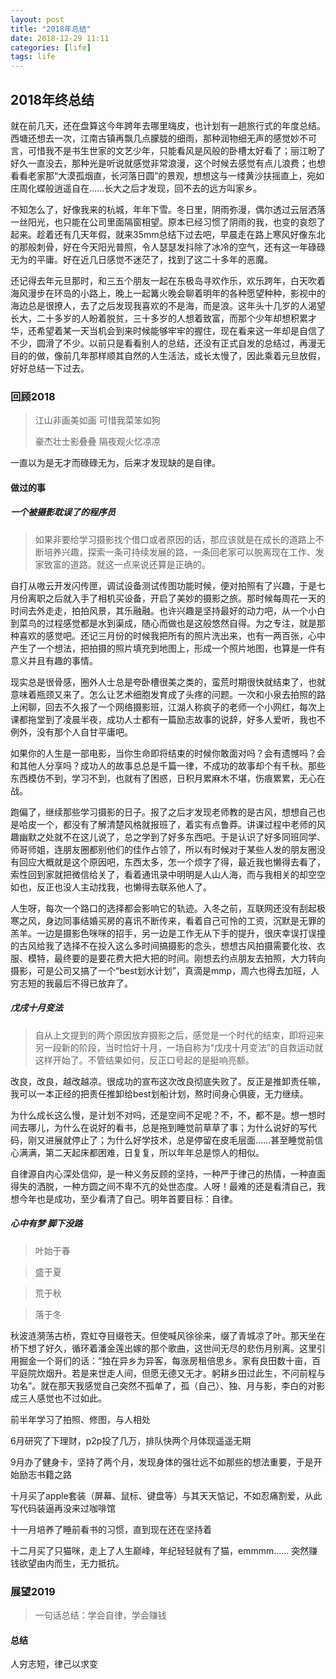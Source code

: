 ```yaml
---
layout: post
title: "2018年总结"
date: 2018-12-29 11:11
categories: [life]
tags: life
---
```


## 2018年终总结 

就在前几天，还在盘算这今年跨年去哪里嗨皮，也计划有一趟旅行式的年度总结。西塘还想去一次，江南古镇再飘几点朦胧的细雨，那种润物细无声的感觉妙不可言，可惜我不是书生世家的文艺少年，只能看风是风般的卧槽太好看了；丽江盼了好久一直没去，那种光是听说就感觉非常浪漫，这个时候去感觉有点儿浪费；也想看看老家那“大漠孤烟直，长河落日圆”的景观，想想这与一缕黄沙扶摇直上，宛如庄周化蝶般逍遥自在……长大之后才发现，回不去的远方叫家乡。 

不知怎么了，好像我来的杭城，年年下雪。冬日里，阴雨弥漫，偶尔透过云层洒落一丝阳光，也只能在公司里面隔窗相望。原本已经习惯了阴雨的我，也变的哀怨了起来。趁着还有几天年假，就来35mm总结下过去吧，早晨走在路上寒风好像东北的那般刺骨，好在今天阳光普照，令人瑟瑟发抖除了冰冷的空气，还有这一年碌碌无为的平庸。好在近几日感觉不迷茫了，找到了这二十多年的恶魔。 

还记得去年元旦那时，和三五个朋友一起在东极岛寻欢作乐，欢乐跨年，白天吹着海风漫步在环岛的小路上，晚上一起篝火晚会聊着明年的各种愿望种种，影视中的海边总是很撩人，去了之后发现我喜欢的不是海，而是浪。这年头十几岁的人渴望长大，二十多岁的人盼着脱贫，三十多岁的人想着致富，而那个少年却想积累才华，还希望着某一天当机会到来时候能够牢牢的握住，现在看来这一年却是自信了不少，圆滑了不少。以前只是看看别人的总结，还没有正式自发的总结过，再漫无目的的做，像前几年那样顺其自然的人生活法，成长太慢了，因此乘着元旦放假，好好总结一下过去。 

### 回顾2018 

> 江山非画美如画 可惜我菜笨如狗
>
>  豪杰壮士影叠叠 隔夜观火忆凉凉 

一直以为是无才而碌碌无为，后来才发现缺的是自律。 

#### 做过的事 

##### 一个被摄影耽误了的程序员 

> 如果非要给学习摄影找个借口或者原因的话，那应该就是在成长的道路上不断培养兴趣，探索一条可持续发展的路，一条回老家可以脱离现在工作、发家致富的道路。就这一点来说还算是正确的。 

自打从嗷云开发闪传匣，调试设备测试传图功能时候，便对拍照有了兴趣，于是七月份离职之后就入手了相机买设备，开启了美妙的摄影之旅。那时候每周花一天的时间去外走走，拍拍风景，其乐融融。也许兴趣是坚持最好的动力吧，从一个小白到菜鸟的过程感觉都是水到渠成，随心而做也是这般悠然自得。为之专注，就是那种喜欢的感觉吧。还记三月份的时候我把所有的照片洗出来，也有一两百张，心中产生了一个想法，把拍摄的照片填充到地图上，形成一个照片地图，也算是一件有意义并且有趣的事情。 

现实总是很骨感，圈外人士总是夸卧槽很美之类的，蛮荒时期很快就结束了，也就意味着瓶颈又来了。怎么让艺术细胞发育成了头疼的问题。一次和小泉去拍照的路上闲聊，回去不久报了一个网络摄影班，江湖人称疯子的老师一个小网红，每次上课都拖堂到了凌晨半夜，成功人士都有一篇励志故事的说辞，好多人爱听，我也不例外，没有那个人自甘平庸吧。 

如果你的人生是一部电影，当你生命即将结束的时候你敢面对吗？会有遗憾吗？会和其他人分享吗？成功人的故事总总是千篇一律，不成功的故事却个有千秋。那些东西模仿不到，学习不到，也就有了困惑，日积月累麻木不堪，伤痕累累，无心在战。 

跑偏了，继续那些学习摄影的日子。报了之后才发现老师教的是古风，想想自己也是哈皮一个，都没有了解清楚风格就报班了，着实有点鲁莽。讲课过程中老师的风趣幽默之处就不在这儿说了，总之学到了好多东西吧。于是认识了好多同班同学、师哥师姐，连朋友圈都别他们的佳作占领了，所以有时候对于某些人发的朋友圈没有回应大概就是这个原因吧，东西太多，怎一个烦字了得，最近我也懒得去看了，索性回到家就把微信给关了，看着通讯录中明明是人山人海，而与我相关的却空空如也，反正也没人主动找我，也懒得去联系他人了。 

人生呀，每次一个路口的选择都会影响它的轨迹。入冬之前，互联网还没有刮起极寒之风，身边同事结婚买房的喜讯不断传来，看着自己可怜的工资，沉默是无罪的羔羊。一边是摄影色咪咪的招手，另一边是工作无从下手的提升，很庆幸误打误撞的古风给我了选择不在投入这么多时间搞摄影的念头，想想古风拍摄需要化妆、衣服、模特，最终要的是要花费大把大把的时间。刚想去约点朋友去拍照，大力转向摄影，可是公司又搞了一个“best划水计划”，真滴是mmp，周六也得去加班，人穷志短的我最后不得已放弃了。 

##### 戊戌十月变法 

> 自从上文提到的两个原因放弃摄影之后，感觉是一个时代的结束，即将迎来另一段新的阶段，当时恰好十月，一场自称为“戊戌十月变法”的自救运动就这样开始了。不管结果如何，反正口号起的是挺响亮额。 

改良，改良，越改越凉。很成功的宣布这次改良彻底失败了。反正是推卸责任嘛，我可以一本正经的把责任推卸给best划船计划，熬时间身心俱疲，无力继续。 

为什么成长这么慢，是计划不对吗，还是空间不足呢？不，不，都不是。想一想时间去哪儿，为什么在说好的看书，总是拖到睡觉前草草了事；为什么说好的写代码，刚又进展就停止了；为什么好学技术，总是停留在皮毛层面……甚至睡觉前信心满满，第二天起床都困难，日复复，所以年年总是惊人的相似。 

自律源自内心深处信仰，是一种义务反顾的坚持，一种严于律己的热情，一种直面得失的洒脱，一种方圆之间不卑不亢的处世态度。人呀！最难的还是看清自己，我想今年也是成功，至少看清了自己。明年首要目标：自律。 

##### 心中有梦 脚下没路 

> 叶始于春 

> 盛于夏 

> 荒于秋 

> 落于冬 

秋波涟漪荡古桥，霓虹夺目缀苍天。但使喊风徐徐来，缀了青城凉了叶。那天坐在桥下想了好久，循环着潘金莲出嫁的那个歌曲，这世间无尽的悲伤月别离。这里引用掘金一个哥们的话：“独在异乡为异客，每涨房租倍思乡。家有良田数十亩，百平庭院炊烟升。若是来世走人间，但愿无德又无才。躬耕乡田过此生，不问前程与功名”。就在那天我感觉自己突然不孤单了，孤（自己）、独、月与影，李白的对影成三人感觉也不过如此。 

前半年学习了拍照、修图，与人相处 

6月研究了下理财，p2p投了几万，排队快两个月体现遥遥无期 

9月办了健身卡，坚持了两个月，发现身体的强壮远不如那些的想法重要，于是开始励志书籍之路 

十月买了apple套装（屏幕、鼠标、键盘等）与其天天惦记，不如忍痛割爱，从此写代码装逼再没来过咖啡馆 

十一月培养了睡前看书的习惯，直到现在还在坚持着 

十二月买了只猫咪，走上了人生巅峰，年纪轻轻就有了猫，emmmm…… 突然赚钱欲望由内而生，无力抵抗。 

### 展望2019 

> 一句话总结：学会自律，学会赚钱 

#### 总结 

人穷志短，律己以求变 